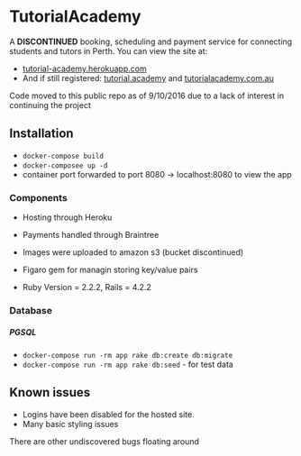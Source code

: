 # TutorialAcademy
A **DISCONTINUED** booking, scheduling and payment service for connecting students and tutors in Perth. You can view the site at:
* [tutorial-academy.herokuapp.com](https://tutorial-academy.herokuapp.com)
* And if still registered: [tutorial.academy](https://tutorial.academy/) and [tutorialacademy.com.au](https://tutorialacademy.com.au/)

Code moved to this public repo as of 9/10/2016 due to a lack of interest in continuing the project

## Installation
* `docker-compose build`
* `docker-composee up -d`
* container port forwarded to port 8080 -> localhost:8080 to view the app

### Components
* Hosting through Heroku
* Payments handled through Braintree
* Images were uploaded to amazon s3 (bucket discontinued)
* Figaro gem for managin storing key/value pairs

* Ruby Version = 2.2.2, Rails = 4.2.2

### Database
##### PGSQL
* `docker-compose run -rm app rake db:create db:migrate`
* `docker-compose run -rm app rake db:seed` - for test data
## Known issues
* Logins have been disabled for the hosted site.
* Many basic styling issues

There are other undiscovered bugs floating around
